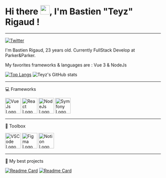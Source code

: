 # Hi there <img src="https://raw.githubusercontent.com/MartinHeinz/MartinHeinz/master/wave.gif" width="30px">, I'm Bastien "Teyz" Rigaud ! 
---
[![Twitter](https://img.shields.io/twitter/follow/FrTeyz?style=social)](https://twitter.com/FrTeyz) 

I'm Bastien Rigaud, 23 years old.
Currently FullStack Develop at Parker&Parker.

My favorites frameworks & languages are : Vue 3 & NodeJs

[![Top Langs](https://github-readme-stats.vercel.app/api/top-langs/?username=teyz)](https://github.com/anuraghazra/github-readme-stats) ![Teyz's GitHub stats](https://github-readme-stats.vercel.app/api?username=teyz&show_icons=true&theme=radical)

---

💻 Frameworks

<img src="https://cdn.worldvectorlogo.com/logos/vue-9.svg" alt="VueJs Logo" width="50" height="50"/> <img src="https://cdn.worldvectorlogo.com/logos/react-2.svg" alt="React Logo" width="50" height="50"/> <img src="https://cdn.worldvectorlogo.com/logos/nodejs-icon.svg" alt="NodeJs Logo" width="50" height="50"/> <img src="https://cdn.worldvectorlogo.com/logos/symfony.svg" alt="Symfony Logo" width="50" height="50"/>

---

🧰 Toolbox

<img src="https://cdn.worldvectorlogo.com/logos/visual-studio-code.svg" alt="VSCode Logo" width="50" height="50"/> <img src="https://cdn.worldvectorlogo.com/logos/figma-1.svg" alt="Figma Logo" width="50" height="50"/> <img src="https://cdn.worldvectorlogo.com/logos/notion-2.svg" alt="Notion Logo" width="50" height="50"/> 

---

📁 My best projects 

[![Readme Card](https://github-readme-stats.vercel.app/api/pin/?username=Teyz&repo=spendesk)](https://github.com/Teyz/spendesk) 
[![Readme Card](https://github-readme-stats.vercel.app/api/pin/?username=Teyz&repo=FortniteStats)](https://github.com/Teyz/FortniteStats)
